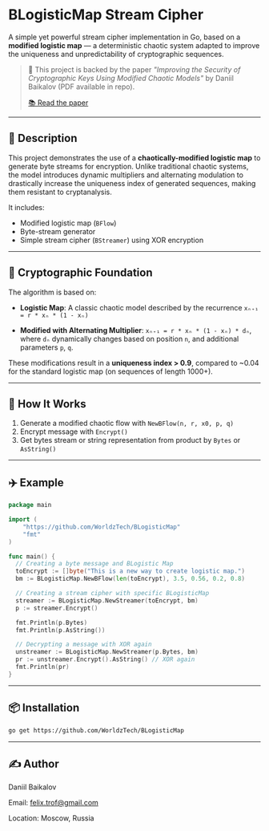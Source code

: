 # BLogisticMap Stream Cipher

A simple yet powerful stream cipher implementation in Go, based on a **modified logistic map** — a deterministic chaotic system adapted to improve the uniqueness and unpredictability of cryptographic sequences.

> 🚀 This project is backed by the paper
> _"Improving the Security of Cryptographic Keys Using Modified Chaotic Models"_
> by Daniil Baikalov (PDF available in repo).
>
> [📚 Read the paper](./Improving_the_Security_of_Cryptographic_Keys_Using_Modified_Chaotic_Models.pdf)

---

## 📌 Description

This project demonstrates the use of a **chaotically-modified logistic map** to generate byte streams for encryption. Unlike traditional chaotic systems, the model introduces dynamic multipliers and alternating modulation to drastically increase the uniqueness index of generated sequences, making them resistant to cryptanalysis.

It includes:

- Modified logistic map (`BFlow`)
- Byte-stream generator
- Simple stream cipher (`BStreamer`) using XOR encryption

---

## 🔐 Cryptographic Foundation

The algorithm is based on:

- **Logistic Map**:
  A classic chaotic model described by the recurrence
  `xₙ₊₁ = r * xₙ * (1 - xₙ)`

- **Modified with Alternating Multiplier**:
  `xₙ₊₁ = r * xₙ * (1 - xₙ) * dₙ`,
  where `dₙ` dynamically changes based on position `n`, and additional parameters `p`, `q`.

These modifications result in a **uniqueness index > 0.9**, compared to ~0.04 for the standard logistic map (on sequences of length 1000+).

---

## 🧠 How It Works

1. Generate a modified chaotic flow with `NewBFlow(n, r, x0, p, q)`
2. Encrypt message with `Encrypt()`
3. Get bytes stream or string representation from product by `Bytes` or `AsString()`

---

## ✈️ Example

```go
package main

import (
	"https://github.com/WorldzTech/BLogisticMap"
	"fmt"
)

func main() {
  // Creating a byte message and BLogistic Map
  toEncrypt := []byte("This is a new way to create logistic map.")
  bm := BLogisticMap.NewBFlow(len(toEncrypt), 3.5, 0.56, 0.2, 0.8)

  // Creating a stream cipher with specific BLogisticMap
  streamer := BLogisticMap.NewStreamer(toEncrypt, bm)
  p := streamer.Encrypt()

  fmt.Println(p.Bytes)
  fmt.Println(p.AsString())

  // Decrypting a message with XOR again
  unstreamer := BLogisticMap.NewStreamer(p.Bytes, bm)
  pr := unstreamer.Encrypt().AsString() // XOR again
  fmt.Println(pr)
}
```

---

## 📦 Installation

```bash
go get https://github.com/WorldzTech/BLogisticMap
```

---

## ✍️ Author

Daniil Baikalov

Email: felix.trof@gmail.com

Location: Moscow, Russia